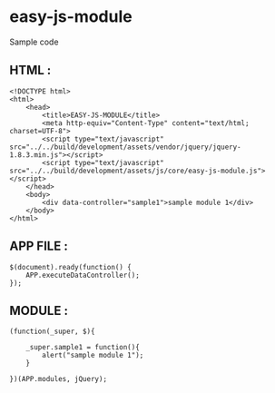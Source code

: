 easy-js-module
==============

Sample code

HTML :
--------------
	<!DOCTYPE html>
	<html>
		<head>
			<title>EASY-JS-MODULE</title>
			<meta http-equiv="Content-Type" content="text/html; charset=UTF-8">
			<script type="text/javascript" src="../../build/development/assets/vendor/jquery/jquery-1.8.3.min.js"></script>
			<script type="text/javascript" src="../../build/development/assets/js/core/easy-js-module.js"></script>
		</head>
		<body>
			<div data-controller="sample1">sample module 1</div>
		</body>
	</html>

APP FILE :
--------------
	$(document).ready(function() {
		APP.executeDataController();
	});

MODULE : 
--------------

	(function(_super, $){

		_super.sample1 = function(){
			alert("sample module 1");
		}

	})(APP.modules, jQuery);